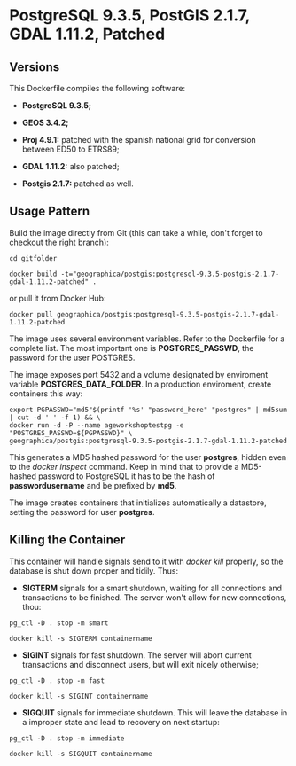 PostgreSQL 9.3.5, PostGIS 2.1.7, GDAL 1.11.2, Patched
=====================================================

Versions
--------
This Dockerfile compiles the following software:

- __PostgreSQL 9.3.5;__

- __GEOS 3.4.2;__

- __Proj 4.9.1:__ patched with the spanish national grid for conversion between ED50 to ETRS89;

- __GDAL 1.11.2:__ also patched;

- __Postgis 2.1.7:__ patched as well.

Usage Pattern
-------------
Build the image directly from Git (this can take a while, don't forget to checkout the right branch):

```Shell
cd gitfolder

docker build -t="geographica/postgis:postgresql-9.3.5-postgis-2.1.7-gdal-1.11.2-patched" .
```

or pull it from Docker Hub:

```Shell
docker pull geographica/postgis:postgresql-9.3.5-postgis-2.1.7-gdal-1.11.2-patched
```

The image uses several environment variables. Refer to the Dockerfile for a complete list. The most important one is __POSTGRES_PASSWD__, the password for the user POSTGRES.

The image exposes port 5432 and a volume designated by enviroment variable __POSTGRES_DATA_FOLDER__. In a production enviroment, create containers this way:

```Shell
export PGPASSWD="md5"$(printf '%s' "password_here" "postgres" | md5sum | cut -d ' ' -f 1) && \
docker run -d -P --name ageworkshoptestpg -e "POSTGRES_PASSWD=${PGPASSWD}" \
geographica/postgis:postgresql-9.3.5-postgis-2.1.7-gdal-1.11.2-patched 
```

This generates a MD5 hashed password for the user __postgres__, hidden even to the _docker inspect_ command. Keep in mind that to provide a MD5-hashed password to PostgreSQL it has to be the hash of __passwordusername__ and be prefixed by __md5__.

The image creates containers that initializes automatically a datastore, setting the password for user __postgres__. 

Killing the Container
---------------------
This container will handle signals send to it with _docker kill_ properly, so the database is shut down proper and tidily. Thus:

- __SIGTERM__ signals for a smart shutdown, waiting for all connections and transactions to be finished. The server won't allow for new connections, thou:

```Shell
pg_ctl -D . stop -m smart

docker kill -s SIGTERM containername
```

- __SIGINT__ signals for fast shutdown. The server will abort current transactions and disconnect users, but will exit nicely otherwise;

```Shell
pg_ctl -D . stop -m fast

docker kill -s SIGINT containername
```

- __SIGQUIT__ signals for immediate shutdown. This will leave the database in a improper state and lead to recovery on next startup:

```Shell
pg_ctl -D . stop -m immediate

docker kill -s SIGQUIT containername
```
